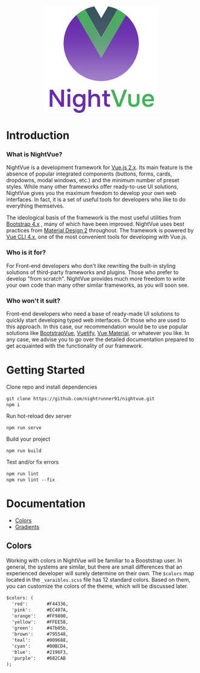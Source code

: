 <p align="center">
  <img src="src/assets/images/presentation.png" alt="Presentation" width="300" height="284">
</p>

# Introduction

### What is NightVue?

NightVue is a development framework for [Vue.js 2.x](https://ru.vuejs.org/v2/guide/). Its main feature is the absence of popular integrated components (buttons, forms, cards, dropdowns, modal windows, etc.) and the minimum number of preset styles. While many other frameworks offer ready-to-use UI solutions, NightVue gives you the maximum freedom to develop your own web interfaces. In fact, it is a set of useful tools for developers who like to do everything themselves.

The ideological basis of the framework is the most useful utilities from [Bootstrap 4.x](https://getbootstrap.com/docs/4.6/getting-started/introduction/)
, many of which have been improved. NightVue uses best practices from [Material Design 2](https://material.io/) throughout. The framework is powered by [Vue CLI 4.x](https://cli.vuejs.org/), one of the most convenient tools for developing with Vue.js.

### Who is it for?
For Front-end developers who don't like rewriting the built-in styling solutions of third-party frameworks and plugins. Those who prefer to develop "from scratch". NightVue provides much more freedom to write your own code than many other similar frameworks, as you will soon see.

### Who won't it suit?
Front-end developers who need a base of ready-made UI solutions to quickly start developing typed web interfaces. Or those who are used to this approach. In this case, our recommendation would be to use popular solutions like [BootstrapVue](https://bootstrap-vue.org/), [Vuetify](https://vuetifyjs.com/en/), [Vue Material](https://www.creative-tim.com/vuematerial/), or whatever you like. In any case, we advise you to go over the detailed documentation prepared to get acquainted with the functionality of our framework.

# Getting Started

Clone repo and install dependencies
```
git clone https://github.com/nightrunner91/nightvue.git
npm i
```
Run hot-reload dev server
```
npm run serve
```
Build your project
```
npm run build
```
Test and/or fix errors
```
npm run lint
npm run lint --fix
```

# Documentation

* [Colors](#colors)
* [Gradients](#gradients)

## Colors

Working with colors in NightVue will be familiar to a Booststrap user. In general, the systems are similar, but there are small differences that an experienced developer will surely determine on their own. The `$colors` map located in the `_varaibles.scss` file has 12 standard colors. Based on them, you can customize the colors of the theme, which will be discussed later.
```
$colors: (
  'red':       #F44336,
  'pink':      #EC407A,
  'orange':    #FF9800,
  'yellow':    #FFEE58,
  'green':     #47b05b,
  'brown':     #795548,
  'teal':      #009688,
  'cyan':      #00BCD4,
  'blue':      #2196F3,
  'purple':    #682CAB
);
```